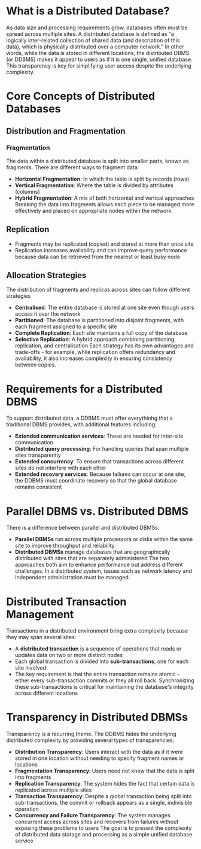 # What is a Distributed Database?
As data size and processing requirements grow, databases often must be spread across multiple sites. A distributed database is defined as  "a logically inter-related collection of shared data (and  description of this data), which is physically distributed over a computer network." In other words, while the data is stored in different locations, the distributed DBMS (or DDBMS) makes it appear to users as if it is one single, unified database. This transparency is key for simplifying user access despite the underlying complexity.

# Core Concepts of Distributed Databases
## Distribution and Fragmentation
### Fragmentation
The data within a distributed database is split into smaller parts, known as fragments. There are different ways to fragment data:
- **Horizontal Fragmentation**: In which the table is split by records (rows)
- **Vertical Fragmentation**: Where the table is divided by attributes (columns)
- **Hybrid Fragmentation**: A mix of both horizontal and vertical approaches
Breaking the data into fragments allows each piece to be managed more effectively and placed on appropriate nodes within the network
## Replication
- Fragments may be replicated (copied) and stored at more than once site
- Replication increases availability and can improve query performance because data can be retrieved from the nearest or least busy node
## Allocation Strategies
The distribution of fragments and replicas across sites can follow different strategies
- **Centralised**: The entire database is stored at one site even though users access it over the network
- **Partitioned**: The database is partitioned into disjoint fragments, with each fragment assigned to a specific site
- **Complete Replication**: Each site maintains a full copy of the database 
- **Selective Replication**: A hybrid approach combining partitioning, replication, and centralisation
Each strategy has its own advantages and trade-offs - for example, while replication offers redundancy and availability, it also increases complexity in ensuring consistency between copies.
# Requirements for a Distributed DBMS
To support distributed data, a DDBMS must offer everythinhg that a traditional DBMS provides, with additional features including:
- **Extended communication services**: These are needed for inter-site communication
- **Distributed query processing**: For handling queries that span multiple sites transparently
- **Extended concurrency**: To ensure that transactions across different sites do not interfere with each other
- **Extended recovery services**: Because failures can occur at one site, the DDBMS must coordinate recovery so that the global database remains consistent

# Parallel DBMS vs. Distributed DBMS
There is a difference between parallel and distributed DBMSs:
- **Parallel DBMSs** run across multiple processors or disks within the same site to improve throughput and reliability
- **Distributed DBMSs** manage databases that are geographically distributed with sites that are separately administered
The two approaches both aim to enhance performance but address different challenges. In a distributed system, issues such as network latency and independent administration must be managed.
# Distributed Transaction Management
Transactions in a distributed environment bring extra complexity because they may span several sites:
- A **distributed transaction** is a sequence of operations that reads or updates data on two or more distinct nodes
- Each global transaction is divided into **sub-transactions**, one for each site involved
- The key requirement is that the entire transaction remains atomic - either every sub-transaction commits or they all roll back. Synchronizing these sub-transactions is critical for maintaining the database's integrity across different locations
# Transparency in Distributed DBMSs
Transparency is a recurring theme. The DDBMS hides the underlying distributed complexity by providing several types of transparencies:
- **Distribution Transparency**: Users interact with the data as if it were stored in one location without needing to specify fragment names or locations
- **Fragmentation Transparency**: Users need not know that the data is split into fragments
- **Replication Transparency**: The system hides the fact that certain data is replicated across multiple sites
- **Transaction Transparency**: Despite a global transaction being split into sub-transactions, the commit or rollback appears as a single, indivisible operation
- **Concurrency and Failure Transparency**: The system manages concurrent access across sites and recovers from failures without exposing these problems to users
The goal is to present the complexity of distributed data storage and processing as a simple unified database service
